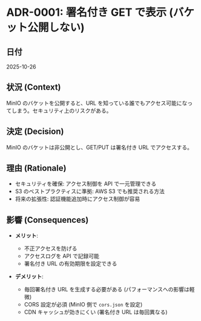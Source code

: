 # ADR-0001: 署名付き GET で表示 (バケット公開しない)

## 日付
2025-10-26

## 状況 (Context)
MinIO のバケットを公開すると、URL を知っている誰でもアクセス可能になってしまう。セキュリティ上のリスクがある。

## 決定 (Decision)
MinIO のバケットは非公開とし、GET/PUT は署名付き URL でアクセスする。

## 理由 (Rationale)
- セキュリティを確保: アクセス制御を API で一元管理できる
- S3 のベストプラクティスに準拠: AWS S3 でも推奨される方法
- 将来の拡張性: 認証機能追加時にアクセス制御が容易

## 影響 (Consequences)
- **メリット**:
  - 不正アクセスを防げる
  - アクセスログを API で記録可能
  - 署名付き URL の有効期限を設定できる

- **デメリット**:
  - 毎回署名付き URL を生成する必要がある (パフォーマンスへの影響は軽微)
  - CORS 設定が必須 (MinIO 側で `cors.json` を設定)
  - CDN キャッシュが効きにくい (署名付き URL は毎回異なる)
